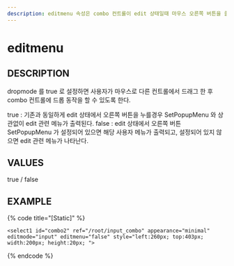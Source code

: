 ```yaml
---
description: editmenu 속성은 combo 컨트롤이 edit 상태일때 마우스 오른쪽 버튼을 클릭할 경우 edit 메뉴가 보일지, 사용자 정의 메뉴가 보일지 설정하는 속성.
---
```


#   editmenu                       

## DESCRIPTION

dropmode 를 true 로 설정하면 사용자가 마우스로 다른 컨트롤에서 드래그 한 후 combo 컨트롤에 
드롭 동작을 할 수 있도록 한다.

true : 기존과 동일하게 edit 상태에서 오른쪽 버튼을 누를경우 SetPopupMenu 와 상관없이 edit 관련 메뉴가 출력된다.
false : edit 상태에서 오른쪽 버튼 SetPopupMenu 가 설정되어 있으면 해당 사용자 메뉴가 출력되고, 설정되어 있지 않으면 edit 관련 메뉴가 나타난다.       
                      
## VALUES

true / false

## EXAMPLE

{% code title="\[Static\]" %}
```markup
<select1 id="combo2" ref="/root/input_combo" appearance="minimal" editmode="input" editmenu="false" style="left:260px; top:403px; width:200px; height:20px; "> 
```
{% endcode %}
